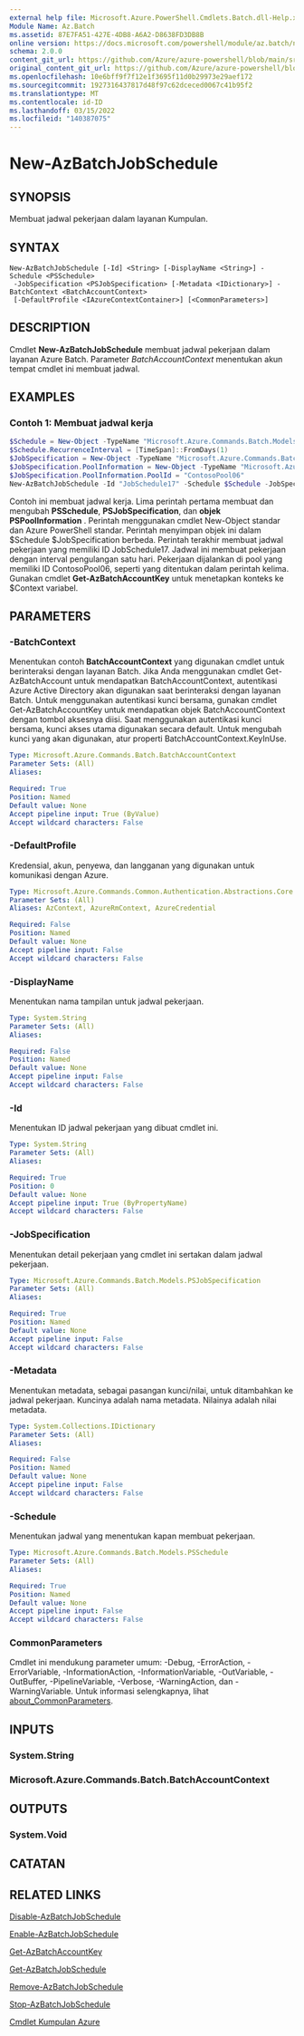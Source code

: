 ```yaml
---
external help file: Microsoft.Azure.PowerShell.Cmdlets.Batch.dll-Help.xml
Module Name: Az.Batch
ms.assetid: 87E7FA51-427E-4DB8-A6A2-D8638FD3DB8B
online version: https://docs.microsoft.com/powershell/module/az.batch/new-azbatchjobschedule
schema: 2.0.0
content_git_url: https://github.com/Azure/azure-powershell/blob/main/src/Batch/Batch/help/New-AzBatchJobSchedule.md
original_content_git_url: https://github.com/Azure/azure-powershell/blob/main/src/Batch/Batch/help/New-AzBatchJobSchedule.md
ms.openlocfilehash: 10e6bff9f7f12e1f3695f11d0b29973e29aef172
ms.sourcegitcommit: 1927316437817d48f97c62dceced0067c41b95f2
ms.translationtype: MT
ms.contentlocale: id-ID
ms.lasthandoff: 03/15/2022
ms.locfileid: "140387075"
---
```

# New-AzBatchJobSchedule

## SYNOPSIS
Membuat jadwal pekerjaan dalam layanan Kumpulan.

## SYNTAX

```
New-AzBatchJobSchedule [-Id] <String> [-DisplayName <String>] -Schedule <PSSchedule>
 -JobSpecification <PSJobSpecification> [-Metadata <IDictionary>] -BatchContext <BatchAccountContext>
 [-DefaultProfile <IAzureContextContainer>] [<CommonParameters>]
```

## DESCRIPTION
Cmdlet **New-AzBatchJobSchedule** membuat jadwal pekerjaan dalam layanan Azure Batch.
Parameter *BatchAccountContext* menentukan akun tempat cmdlet ini membuat jadwal.

## EXAMPLES

### Contoh 1: Membuat jadwal kerja
```powershell
$Schedule = New-Object -TypeName "Microsoft.Azure.Commands.Batch.Models.PSSchedule"
$Schedule.RecurrenceInterval = [TimeSpan]::FromDays(1)
$JobSpecification = New-Object -TypeName "Microsoft.Azure.Commands.Batch.Models.PSJobSpecification"
$JobSpecification.PoolInformation = New-Object -TypeName "Microsoft.Azure.Commands.Batch.Models.PSPoolInformation"
$JobSpecification.PoolInformation.PoolId = "ContosoPool06"
New-AzBatchJobSchedule -Id "JobSchedule17" -Schedule $Schedule -JobSpecification $JobSpecification -BatchContext $Context
```

Contoh ini membuat jadwal kerja.
Lima perintah pertama membuat dan mengubah **PSSchedule**, **PSJobSpecification**, dan **objek PSPoolInformation** .
Perintah menggunakan cmdlet New-Object standar dan Azure PowerShell standar.
Perintah menyimpan objek ini dalam $Schedule $JobSpecification berbeda.
Perintah terakhir membuat jadwal pekerjaan yang memiliki ID JobSchedule17.
Jadwal ini membuat pekerjaan dengan interval pengulangan satu hari.
Pekerjaan dijalankan di pool yang memiliki ID ContosoPool06, seperti yang ditentukan dalam perintah kelima.
Gunakan cmdlet **Get-AzBatchAccountKey** untuk menetapkan konteks ke $Context variabel.

## PARAMETERS

### -BatchContext
Menentukan contoh **BatchAccountContext** yang digunakan cmdlet untuk berinteraksi dengan layanan Batch.
Jika Anda menggunakan cmdlet Get-AzBatchAccount untuk mendapatkan BatchAccountContext, autentikasi Azure Active Directory akan digunakan saat berinteraksi dengan layanan Batch. Untuk menggunakan autentikasi kunci bersama, gunakan cmdlet Get-AzBatchAccountKey untuk mendapatkan objek BatchAccountContext dengan tombol aksesnya diisi. Saat menggunakan autentikasi kunci bersama, kunci akses utama digunakan secara default. Untuk mengubah kunci yang akan digunakan, atur properti BatchAccountContext.KeyInUse.

```yaml
Type: Microsoft.Azure.Commands.Batch.BatchAccountContext
Parameter Sets: (All)
Aliases:

Required: True
Position: Named
Default value: None
Accept pipeline input: True (ByValue)
Accept wildcard characters: False
```

### -DefaultProfile
Kredensial, akun, penyewa, dan langganan yang digunakan untuk komunikasi dengan Azure.

```yaml
Type: Microsoft.Azure.Commands.Common.Authentication.Abstractions.Core.IAzureContextContainer
Parameter Sets: (All)
Aliases: AzContext, AzureRmContext, AzureCredential

Required: False
Position: Named
Default value: None
Accept pipeline input: False
Accept wildcard characters: False
```

### -DisplayName
Menentukan nama tampilan untuk jadwal pekerjaan.

```yaml
Type: System.String
Parameter Sets: (All)
Aliases:

Required: False
Position: Named
Default value: None
Accept pipeline input: False
Accept wildcard characters: False
```

### -Id
Menentukan ID jadwal pekerjaan yang dibuat cmdlet ini.

```yaml
Type: System.String
Parameter Sets: (All)
Aliases:

Required: True
Position: 0
Default value: None
Accept pipeline input: True (ByPropertyName)
Accept wildcard characters: False
```

### -JobSpecification
Menentukan detail pekerjaan yang cmdlet ini sertakan dalam jadwal pekerjaan.

```yaml
Type: Microsoft.Azure.Commands.Batch.Models.PSJobSpecification
Parameter Sets: (All)
Aliases:

Required: True
Position: Named
Default value: None
Accept pipeline input: False
Accept wildcard characters: False
```

### -Metadata
Menentukan metadata, sebagai pasangan kunci/nilai, untuk ditambahkan ke jadwal pekerjaan.
Kuncinya adalah nama metadata.
Nilainya adalah nilai metadata.

```yaml
Type: System.Collections.IDictionary
Parameter Sets: (All)
Aliases:

Required: False
Position: Named
Default value: None
Accept pipeline input: False
Accept wildcard characters: False
```

### -Schedule
Menentukan jadwal yang menentukan kapan membuat pekerjaan.

```yaml
Type: Microsoft.Azure.Commands.Batch.Models.PSSchedule
Parameter Sets: (All)
Aliases:

Required: True
Position: Named
Default value: None
Accept pipeline input: False
Accept wildcard characters: False
```

### CommonParameters
Cmdlet ini mendukung parameter umum: -Debug, -ErrorAction, -ErrorVariable, -InformationAction, -InformationVariable, -OutVariable, -OutBuffer, -PipelineVariable, -Verbose, -WarningAction, dan -WarningVariable. Untuk informasi selengkapnya, lihat [about_CommonParameters](http://go.microsoft.com/fwlink/?LinkID=113216).

## INPUTS

### System.String

### Microsoft.Azure.Commands.Batch.BatchAccountContext

## OUTPUTS

### System.Void

## CATATAN

## RELATED LINKS

[Disable-AzBatchJobSchedule](./Disable-AzBatchJobSchedule.md)

[Enable-AzBatchJobSchedule](./Enable-AzBatchJobSchedule.md)

[Get-AzBatchAccountKey](./Get-AzBatchAccountKey.md)

[Get-AzBatchJobSchedule](./Get-AzBatchJobSchedule.md)

[Remove-AzBatchJobSchedule](./Remove-AzBatchJobSchedule.md)

[Stop-AzBatchJobSchedule](./Stop-AzBatchJobSchedule.md)

[Cmdlet Kumpulan Azure](/powershell/module/Az.Batch/)
